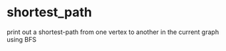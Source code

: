 # shortest_path
print out a shortest-path from one vertex to another in the current graph using BFS
